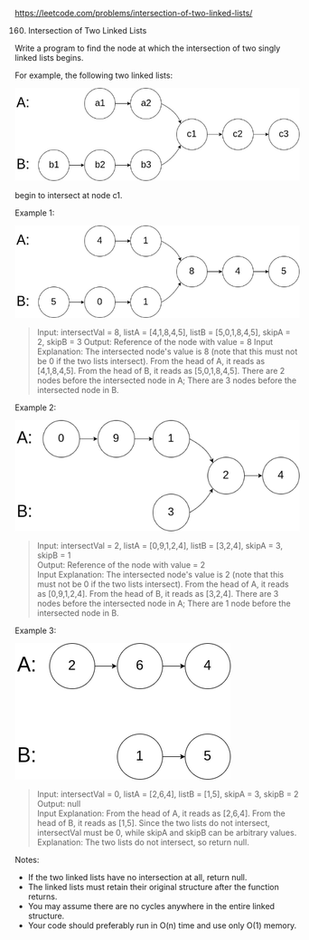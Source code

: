 https://leetcode.com/problems/intersection-of-two-linked-lists/

160. Intersection of Two Linked Lists

Write a program to find the node at which the intersection of two singly linked lists begins.

For example, the following two linked lists:

![statement](../resources/160_statement.png)

begin to intersect at node c1.

Example 1:

![example_1](../resources/160_example_1.png)

>Input: intersectVal = 8, listA = [4,1,8,4,5], listB = [5,0,1,8,4,5], skipA = 2, skipB = 3
Output: Reference of the node with value = 8
Input Explanation: The intersected node's value is 8 (note that this must not be 0 if the two lists intersect). From the head of A, it reads as [4,1,8,4,5]. From the head of B, it reads as [5,0,1,8,4,5]. There are 2 nodes before the intersected node in A; There are 3 nodes before the intersected node in B.

Example 2:

![example_2](../resources/160_example_2.png)

>Input: intersectVal = 2, listA = [0,9,1,2,4], listB = [3,2,4], skipA = 3, skipB = 1  
>Output: Reference of the node with value = 2  
>Input Explanation: The intersected node's value is 2 (note that this must not be 0 if the two lists intersect). From the head of A, it reads as [0,9,1,2,4]. From the head of B, it reads as [3,2,4]. There are 3 nodes before the intersected node in A; There are 1 node before the intersected node in B.

Example 3:

![example_3](../resources/160_example_3.png)

>Input: intersectVal = 0, listA = [2,6,4], listB = [1,5], skipA = 3, skipB = 2  
>Output: null  
>Input Explanation: From the head of A, it reads as [2,6,4]. From the head of B, it reads as [1,5]. Since the two lists do not intersect, intersectVal must be 0, while skipA and skipB can be arbitrary values.
Explanation: The two lists do not intersect, so return null.

Notes:

- If the two linked lists have no intersection at all, return null.
- The linked lists must retain their original structure after the function returns.
- You may assume there are no cycles anywhere in the entire linked structure.
- Your code should preferably run in O(n) time and use only O(1) memory.